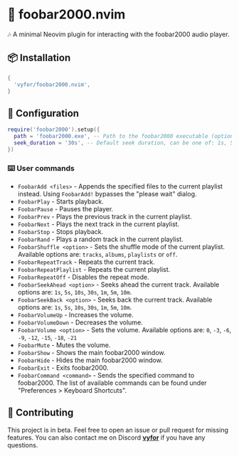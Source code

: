 # 🧩 foobar2000.nvim

🎶 A minimal Neovim plugin for interacting with the foobar2000 audio player.

## 📦 Installation
```lua
{
  'vyfor/foobar2000.nvim',
}
```

## 🔧 Configuration
```lua
require('foobar2000').setup({
  path = 'foobar2000.exe', -- Path to the foobar2000 executable (optional)
  seek_duration = '30s', -- Default seek duration, can be one of: 1s, 5s, 10s, 30s, 1m, 5m, 10m
})
```

### ⌨️ User commands
- `FoobarAdd <files>` - Appends the specified files to the current playlist instead. Using `FoobarAdd!` bypasses the "please wait" dialog.
- `FoobarPlay` - Starts playback.
- `FoobarPause` - Pauses the player.
- `FoobarPrev` - Plays the previous track in the current playlist.
- `FoobarNext` - Plays the next track in the current playlist.
- `FoobarStop` - Stops playback.
- `FoobarRand` - Plays a random track in the current playlist.
- `FoobarShuffle <option>` - Sets the shuffle mode of the current playlist. Available options are: `tracks`, `albums`, `playlists` or `off`.
- `FoobarRepeatTrack` - Repeats the current track.
- `FoobarRepeatPlaylist` - Repeats the current playlist.
- `FoobarRepeatOff` - Disables the repeat mode.
- `FoobarSeekAhead <option>` - Seeks ahead the current track. Available options are: `1s`, `5s`, `10s`, `30s`, `1m`, `5m`, `10m`.
- `FoobarSeekBack <option>` - Seeks back the current track. Available options are: `1s`, `5s`, `10s`, `30s`, `1m`, `5m`, `10m`.
- `FoobarVolumeUp` - Increases the volume.
- `FoobarVolumeDown` - Decreases the volume.
- `FoobarVolume <option>` - Sets the volume. Available options are: `0`, `-3`, `-6`, `-9`, `-12`, `-15`, `-18`, `-21`
- `FoobarMute` - Mutes the volume.
- `FoobarShow` - Shows the main foobar2000 window.
- `FoobarHide` - Hides the main foobar2000 window.
- `FoobarExit` - Exits foobar2000.
- `FoobarCommand <command>` - Sends the specified command to foobar2000. The list of available commands can be found under "Preferences > Keyboard Shortcuts".

## 🌱 Contributing
This project is in beta. Feel free to open an issue or pull request for missing features. You can also contact me on Discord **[vyfor](https://discord.com/users/446729269872427018)** if you have any questions.
